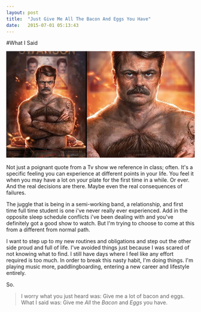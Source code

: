 ```yaml
---
layout: post
title:  "Just Give Me All The Bacon And Eggs You Have"
date:   2015-07-01 05:13:43
---
```


#What I Said

![Ron Swanson all beefed up](/img/blog/chesthair.jpg "Why cant i think of a good pun for this")

Not just a poignant quote from a Tv show we reference in class; often. It's a specific feeling you can experience at different points in your life. You feel it when you may have a lot on your plate for the first time in a while. Or ever. And the real decisions are there. Maybe even the real consequences of failures.

The juggle that is being in a semi-working band, a relationship, and first time full time student is one i've never really ever experienced. Add in the opposite sleep schedule conflicts i've been dealing with and you've definitely got a good show to watch. But I'm trying to choose to come at this from a different from normal path. 

I want to step up to my new routines and obligations and step out the other side proud and full of life. I've avoided things just because I was scared of not knowing what to find. I still have days where I feel like any effort required is too much. In order to break this nasty habit, I'm doing things. I'm playing music more, paddlingboarding, entering a new career and lifestyle entirely.

So. 

>I worry what you just heard was: Give me a lot of bacon and eggs.
>What I said was: Give me _All_ the _Bacon_ and _Eggs_ you have.